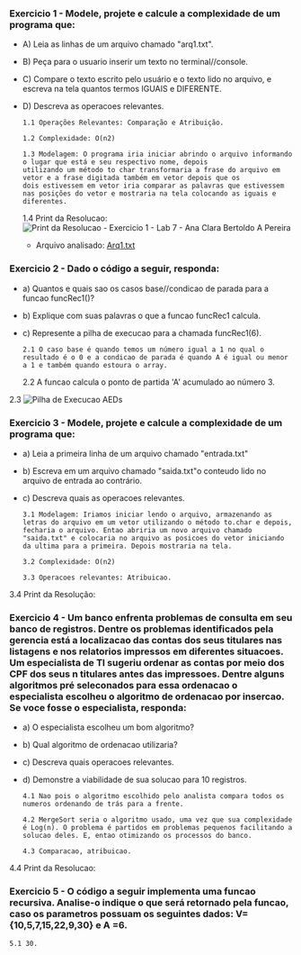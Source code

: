 ### Exercicio 1 - Modele, projete e calcule a complexidade de um programa que:

+ A) Leia as linhas de um arquivo chamado "arq1.txt". 
+ B) Peça para o usuario inserir um texto no terminal//console.
+ C) Compare o texto escrito pelo usuário e o texto lido no arquivo, e escreva na tela quantos termos IGUAIS e DIFERENTE.
+ D) Descreva as operacoes relevantes.
     
      1.1 Operações Relevantes: Comparação e Atribuição.

      1.2 Complexidade: O(n2)

      1.3 Modelagem: O programa iria iniciar abrindo o arquivo informando o lugar que está e seu respectivo nome, depois 
      utilizando um método to char transformaria a frase do arquivo em vetor e a frase digitada também em vetor depois que os 
      dois estivessem em vetor iria comparar as palavras que estivessem nas posições do vetor e mostraria na tela colocando as iguais e diferentes.

     1.4 Print da Resolucao: ![Print da Resolucao - Exercicio 1 - Lab 7 - Ana Clara Bertoldo A  Pereira](https://user-images.githubusercontent.com/101759772/197848326-936313b7-7527-46dc-8d7e-d41cebdeb325.jpg)
     - Arquivo analisado: [Arq1.txt](https://github.com/AED-PCO/lab-aed-pco-2022-2-bertoldoa3/files/9862779/Arq1.txt)

### Exercicio 2 - Dado o código a seguir, responda:

+ a) Quantos e quais sao os casos base//condicao de parada para a funcao funcRec1()?
+ b) Explique com suas palavras o que a funcao funcRec1 calcula.
+ c) Represente a pilha de execucao para a chamada funcRec1(6).

      2.1 O caso base é quando temos um número igual a 1 no qual o resultado é o 0 e a condicao de parada é quando A é igual ou menor a 1 e também quando estoura o array.

    2.2 A funcao calcula o ponto de partida 'A' acumulado ao número 3. 

2.3 ![Pilha de Execucao AEDs](https://user-images.githubusercontent.com/101759772/197531988-d92f7dc7-0869-4574-a199-42ad81fbd0a2.jpg)
  
### Exercicio 3 - Modele, projete e calcule a complexidade de um programa que:
+ a) Leia a primeira linha de um arquivo chamado "entrada.txt"
+ b) Escreva em um arquivo chamado "saida.txt"o conteudo lido no arquivo de entrada ao contrário.
+ c) Descreva quais as operacoes relevantes.

      3.1 Modelagem: Iriamos iniciar lendo o arquivo, armazenando as letras do arquivo em um vetor utilizando o método to.char e depois, fecharia o arquivo. Entao abriria um novo arquivo chamado "saida.txt" e colocaria no arquivo as posicoes do vetor iniciando da ultima para a primeira. Depois mostraria na tela.

      3.2 Complexidade: O(n2)

      3.3 Operacoes relevantes: Atribuicao.
    
3.4 Print da Resolução:

### Exercicio 4 - Um banco enfrenta problemas de consulta em seu banco de registros. Dentre os problemas identificados pela gerencia está a localizacao das contas dos seus titulares nas listagens e nos relatorios impressos em diferentes situacoes. Um especialista de TI sugeriu ordenar as contas por meio dos CPF dos seus n titulares antes das impressoes. Dentre alguns algoritmos pré seleconados para essa ordenacao o especialista escolheu o algoritmo de ordenacao por insercao. Se voce fosse o especialista, responda:

+ a) O especialista escolheu um bom algoritmo?
+ b) Qual algoritmo de ordenacao utilizaria?
+ c) Descreva quais operacoes relevantes.
+ d) Demonstre a viabilidade de sua solucao para 10 registros.

      4.1 Nao pois o algoritmo escolhido pelo analista compara todos os numeros ordenando de trás para a frente.

      4.2 MergeSort seria o algoritmo usado, uma vez que sua complexidade é Log(n). O problema é partidos em problemas pequenos facilitando a solucao deles. E, entao otimizando os processos do banco.

      4.3 Comparacao, atribuicao.

4.4 Print da Resolucao: 

### Exercicio 5 - O código a seguir implementa uma funcao recursiva. Analise-o indique o que será retornado pela funcao, caso os parametros possuam os seguintes dados: V={10,5,7,15,22,9,30} e A =6.

    5.1 30.



